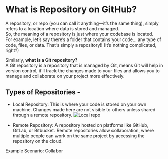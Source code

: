 # What is Repository on GitHub?

A repository, or repo (you can call it anything—it’s the same thing), simply refers to a location where data is stored and managed.  
So, the meaning of a repository is just where your codebase is located.  
For example, let’s say there’s a folder that contains your code... any type of code, files, or data. That’s simply a repository!! (It’s nothing complicated, right?)  

Similarly, **what is a Git repository?**   
A Git repository is a repository that is managed by Git, means Git will help in version control, it'll track the changes made to your files and allows you to manage and collaborate on your project more effectively.

## Types of Repositories -

* Local Repository: This is where your code is stored on your own machine. Changes made here are not visible to others unless shared through a remote repository.
![Local repo]("C:\Users\simra\Downloads\github.png")

* Remote Repository: A repository hosted on platforms like GitHub, GitLab, or Bitbucket. Remote repositories allow collaboration, where multiple people can work on the same project by accessing the repository on the cloud.


Example Scenario: Collabor
